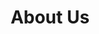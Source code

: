 ---
title: "About Us"
# watermark text
watermark: "About"
# page header background image
page_header_image: "images/background/about.jpg"
# meta description
description : "EcpPro is built by passionate IT Professionals that live and breathe MSP and Enterprise Cloud management."

layout : "about"
draft : false

############################## about ###############################
about:
  enable : true
  video_bg_image : "images/about/about-3.jpg"
  video_thumbnail : "images/about/about-4.jpg"
  video_link : "https://www.youtube.com/watch?v=VufDd-QL1c0"
  subtitle : "About EcpPro"
  title : "Managing hundreds or thousands of users in Azure, across multipe tenancies?"
  content : "We couldn't find a tool to help us manage users, groups, mailboxes, licenses, on-boarding, off-boarding, consolidated billing and many other tedious daily tasks across multiple Azure tenancies, so we built it! EcpPro enables MSPs and Enterprises to manage thousands of customers in Azure across multipe tenancies from a single pane of glass."
  button:
    enable : true
    label : "Contact Us"
    link : "contact"

############################### counter #############################
funfacts:
  enable : true
  funfact_item:
  # funfact item loop
  - name : "Azure users under management"
    count : "8000"
    
  # funfact item loop
  - name : "Hours Saved per year"
    count : "200000"

  # funfact item loop
  - name : "Happy MSPs and Enterprises"
    count : "55"

  # funfact item loop
  - name : "People behind this app"
    count : "4"


########################### Service ################################
service:
  enable : true
  section : "service"
  # service item comes from "content/*/service.md" file
---